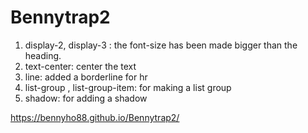 # Bennytrap2

1. display-2, display-3 : the font-size has been made bigger than the heading. 
2. text-center: center the text
3. line: added a borderline for hr
4. list-group , list-group-item:  for making a list group
5. shadow: for adding a shadow

https://bennyho88.github.io/Bennytrap2/